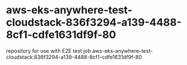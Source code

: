 # aws-eks-anywhere-test-cloudstack-836f3294-a139-4488-8cf1-cdfe1631df9f-80
repository for use with E2E test job aws-eks-anywhere-test-cloudstack:836f3294-a139-4488-8cf1-cdfe1631df9f-80
